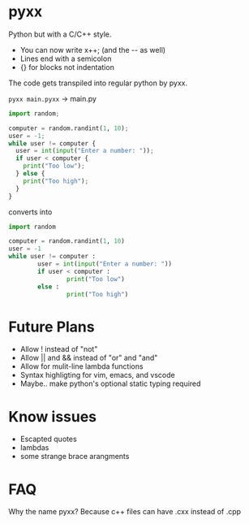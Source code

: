 # pyxx

Python but with a C/C++ style.

- You can now write x++; (and the -- as well)
- Lines end with a semicolon
- {} for blocks not indentation

The code gets transpiled into regular python by pyxx.

```pyxx main.pyxx``` -> main.py

```python
import random;

computer = random.randint(1, 10);
user = -1;
while user != computer {
  user = int(input("Enter a number: "));
  if user < computer {
    print("Too low");
  } else {
    print("Too high");
  }
}
```
converts into
```python
import random

computer = random.randint(1, 10)
user = -1
while user != computer :
        user = int(input("Enter a number: "))
        if user < computer :
                print("Too low")
        else :
                print("Too high")


```

# Future Plans
- Allow ! instead of "not"
- Allow || and && instead of "or" and "and"
- Allow for mulit-line lambda functions
- Syntax highligting for vim, emacs, and vscode
- Maybe.. make python's optional static typing required

# Know issues
- Escapted quotes
- lambdas
- some strange brace arangments

# FAQ
Why the name pyxx?
Because c++ files can have .cxx instead of .cpp
